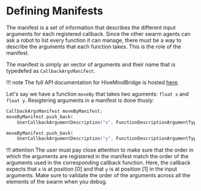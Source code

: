 # Defining Manifests

The manifest is a set of information that describes the different input arguments for each registered callback. Since the other swarm agents can ask a robot to list every function it can manage, there must be a way to describe the arguments that each function takes. This is the role of the manifest.

The manifest is simply an vector of arguments and their name that is typedefed as `CallbackArgsManifest`.

!!! note
    The full API documentation for HiveMindBridge is hosted [here](https://swarmus.github.io/HiveMindBridge/classIHiveMindBridge.html).

Let's say we have a function `moveBy` that takes two aguments: `float x` and `float y`. Resigtering arguments in a manifest is done thusly:

```cpp
CallbackArgsManifest moveByManifest;
moveByManifest.push_back(
    UserCallbackArgumentDescription("x", FunctionDescriptionArgumentTypeDTO::Float));

moveByManifest.push_back(
    UserCallbackArgumentDescription("y", FunctionDescriptionArgumentTypeDTO::Float));
```

!!! attention 
    The user must pay close attention to make sure that the order in which the arguments are registered in the manifest match the order of the arguments used in the corresponding callback function. Here, the callback expects that `x` is at position [0] and that `y` is at position [1] in the input arguments. Make sure to validate the order of the arguments across all the elements of the swarm when you debug.